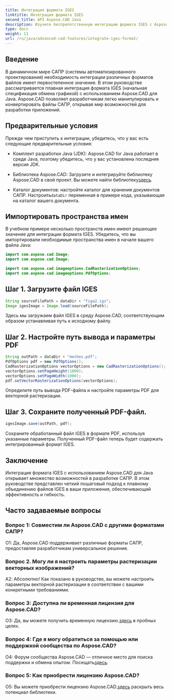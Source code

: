 ```yaml
---
title: Интеграция формата IGES
linktitle: Интеграция формата IGES
second_title: API Aspose.CAD Java
description: Изучите беспрепятственную интеграцию формата IGES с Aspose.CAD для Java. Следуйте нашему пошаговому руководству и используйте возможности Aspose.CAD, чтобы улучшить свой опыт разработки САПР.
type: docs
weight: 11
url: /ru/java/advanced-cad-features/integrate-iges-format/
---
```

## Введение

В динамичном мире САПР (системы автоматизированного проектирования) необходимость интеграции различных форматов файлов имеет первостепенное значение. В этом руководстве рассматривается плавная интеграция формата IGES (начальная спецификация обмена графикой) с использованием Aspose.CAD для Java. Aspose.CAD позволяет разработчикам легко манипулировать и конвертировать файлы САПР, открывая мир возможностей для разработки приложений.

## Предварительные условия

Прежде чем приступить к интеграции, убедитесь, что у вас есть следующие предварительные условия:

- Комплект разработки Java (JDK): Aspose.CAD for Java работает в среде Java, поэтому убедитесь, что у вас установлена последняя версия JDK.

-  Библиотека Aspose.CAD: Загрузите и интегрируйте библиотеку Aspose.CAD в свой проект. Вы можете найти библиотеку[здесь](https://releases.aspose.com/cad/java/).

-  Каталог документов: настройте каталог для хранения документов САПР. Настроить`dataDir` переменная в примере кода, указывающая на каталог вашего документа.

## Импортировать пространства имен

В учебном примере несколько пространств имен имеют решающее значение для интеграции формата IGES. Убедитесь, что вы импортировали необходимые пространства имен в начале вашего файла Java:

```java
import com.aspose.cad.Image;
import com.aspose.cad.Image;

import com.aspose.cad.imageoptions.CadRasterizationOptions;
import com.aspose.cad.imageoptions.PdfOptions;
```

## Шаг 1. Загрузите файл IGES

```java
String sourceFilePath = dataDir + "figa2.igs";
Image igesImage = Image.load(sourceFilePath);
```

Здесь мы загружаем файл IGES в среду Aspose.CAD, соответствующим образом устанавливая путь к исходному файлу.

## Шаг 2. Настройте путь вывода и параметры PDF

```java
String outPath = dataDir + "meshes.pdf";
PdfOptions pdf = new PdfOptions();
CadRasterizationOptions vectorOptions = new CadRasterizationOptions();
vectorOptions.setPageHeight(1000);
vectorOptions.setPageWidth(1000);
pdf.setVectorRasterizationOptions(vectorOptions);
```

Определите путь вывода PDF-файла и настройте параметры PDF для векторной растеризации.

## Шаг 3. Сохраните полученный PDF-файл.

```java
igesImage.save(outPath, pdf);
```

Сохраните обработанный файл IGES в формате PDF, используя указанные параметры. Полученный PDF-файл теперь будет содержать интегрированный формат IGES.

## Заключение

Интеграция формата IGES с использованием Aspose.CAD для Java открывает множество возможностей в разработке САПР. В этом руководстве представлен четкий пошаговый подход к плавному объединению файлов IGES в ваши приложения, обеспечивающий эффективность и гибкость.

## Часто задаваемые вопросы

### Вопрос 1: Совместим ли Aspose.CAD с другими форматами САПР?

О1: Да, Aspose.CAD поддерживает различные форматы САПР, предоставляя разработчикам универсальное решение.

### Вопрос 2. Могу ли я настроить параметры растеризации векторных изображений?

А2: Абсолютно! Как показано в руководстве, вы можете настроить параметры векторной растеризации в соответствии с вашими конкретными требованиями.

### Вопрос 3: Доступна ли временная лицензия для Aspose.CAD?

 О3: Да, вы можете получить временную лицензию.[здесь](https://purchase.aspose.com/temporary-license/) в пробных целях.

### Вопрос 4: Где я могу обратиться за помощью или поддержкой сообщества по Aspose.CAD?

 О4: Форум сообщества Aspose.CAD — отличное место для поиска поддержки и обмена опытом. Посещать[здесь](https://forum.aspose.com/c/cad/19).

### Вопрос 5: Как приобрести лицензию Aspose.CAD?

 О5: Вы можете приобрести лицензию Aspose.CAD.[здесь](https://purchase.aspose.com/buy) раскрыть весь потенциал библиотеки.